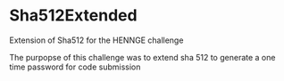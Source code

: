 # Sha512Extended
Extension of Sha512 for the HENNGE challenge

The purpopse of this challenge was to extend sha 512 to generate a one time password for code submission
